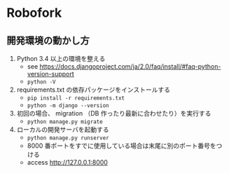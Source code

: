 # Robofork

## 開発環境の動かし方

1. Python 3.4 以上の環境を整える
	* see <https://docs.djangoproject.com/ja/2.0/faq/install/#faq-python-version-support>
	* `python -V`
2. requirements.txt の依存パッケージをインストールする
	* `pip install -r requirements.txt`
	* `python -m django --version`
3. 初回の場合、 migration （DB 作ったり最新に合わせたり）を実行する
	* `python manage.py migrate`
4. ローカルの開発サーバを起動する
	* `python manage.py runserver`
	* 8000 番ポートをすでに使用している場合は末尾に別のポート番号をつける
	* access <http://127.0.0.1:8000>
